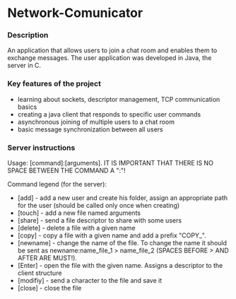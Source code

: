 # Network-Comunicator

### Description
An application that allows users to join a chat room and enables them to exchange messages. The user application was developed in Java, the server in C.

### Key features of the project
- learning about sockets, descriptor management, TCP communication basics
- creating a java client that responds to specific user commands
- asynchronous joining of multiple users to a chat room
- basic message synchronization between all users

### Server instructions
Usage:
[command]:[arguments].
IT IS IMPORTANT THAT THERE IS NO SPACE BETWEEN THE COMMAND A ":"!

Command legend (for the server):
- [add] - add a new user and create his folder, assign an appropriate path for the user (should be called only once when creating)
- [touch] - add a new file named arguments
- [share] - send a file descriptor to share with some users
- [delete] - delete a file with a given name
- [copy] - copy a file with a given name and add a prefix "COPY_".
- [newname] - change the name of the file. To change the name it should be sent as newname:name_file_1 > name_file_2 (SPACES BEFORE > AND AFTER ARE MUST!).
- [Enter] - open the file with the given name. Assigns a descriptor to the client structure
- [modifiy] - send a character to the file and save it
- [close] - close the file

